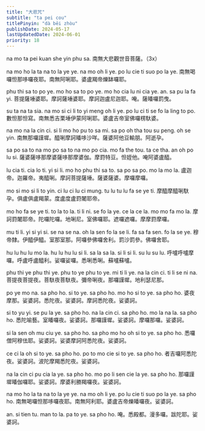 ```yaml
---
title: "大悲咒"
subtitle: "ta pei cou"
titlePinyin: "dà bēi zhòu"
publishDate: 2024-05-17
lastUpdatedDate: 2024-06-01
priority: 18
---
```


na mo ta pei kuan she yin phu sa.
南無大悲觀世音菩薩。（3x）<br/>

na mo ho la ta na to la ye ye. na mo oh li ye. po lu cie ti suo po la ye.
南無喝囉怛那哆囉夜耶。南無阿唎耶。婆盧羯帝爍缽囉耶。

phu thi sa to po ye. mo ho sa to po ye. mo ho cia lu ni cia ye. an. sa pu la fa yi.
菩提薩埵婆耶。摩訶薩埵婆耶。摩訶迦盧尼迦耶。唵。薩皤囉罰曳。

su ta na ta sia. na mo si ci li to yi meng oh li ye. po lu ci ti se fo la ling to po.
數怛那怛寫。南無悉吉栗埵伊蒙阿唎耶。婆盧吉帝室佛囉楞馱婆。

na mo na la cin ci. si li mo ho pu to sa mi. sa po oh tha tou su peng. oh se yin.
南無那囉謹墀。醯唎摩訶皤哆沙咩。薩婆阿他豆輸朋。阿逝孕。

sa po sa to na mo po sa to na mo po cia. mo fa the tou. ta ce tha. an oh po lu si.
薩婆薩哆那摩婆薩哆那摩婆伽。摩罸特豆。怛姪他。唵阿婆盧醯。

lu cia ti. cia lo ti. yi si li. mo ho phu thi sa to. sa po sa po. mo la mo la.
盧迦帝。迦羅帝。夷醯唎。摩訶菩提薩埵。薩婆薩婆。摩囉摩囉。

mo si mo si li to yin. ci lu ci lu ci mung. tu lu tu lu fa se ye ti.
摩醯摩醯唎馱孕。俱盧俱盧羯蒙。度盧度盧罸闍耶帝。

mo ho fa se ye ti. to la to la. ti li ni. se fo la ye. ce la ce la. mo mo fa mo la.
摩訶罸闍耶帝。陀囉陀囉。地唎尼。室佛囉耶。遮囉遮囉。摩摩罸摩囉。

mu ti li. yi si yi si. se na se na. oh la sen fo la se li. fa sa fa sen. fo la se ye.
穆帝隸。伊醯伊醯。室那室那。阿囉參佛囉舍利。罰沙罰參。佛囉舍耶。

hu lu hu lu mo la. hu lu hu lu si li. sa la sa la. si li si li. su lu su lu.
呼嚧呼嚧摩囉。呼盧呼盧醯利。娑囉娑囉。悉唎悉唎。蘇嚧蘇嚧。

phu thi ye phu thi ye. phu to ye phu to ye. mi ti li ye. na la cin ci. ti li se ni na.
菩提夜菩提夜。菩馱夜菩馱夜。彌帝唎夜。那囉謹墀。地利瑟尼那。

po ye mo na. sa pho ho. si to ye. sa pho ho. mo ho si to ye. sa pho ho.
婆夜摩那。娑婆訶。悉陀夜。娑婆訶。摩訶悉陀夜。娑婆訶。

si to yu yi. se pu la ye. sa pho ho. na la cin ci. sa pho ho. mo la na la. sa pho ho.
悉陀喻藝。室皤囉夜。娑婆訶。那囉謹墀。娑婆訶。摩囉那囉。娑婆訶。

si la sen oh mu ciu ye. sa pho ho. sa pho mo ho oh si to ye. sa pho ho.
悉囉僧阿穆佉耶。娑婆訶。娑婆摩訶阿悉陀夜。娑婆訶。

ce ci la oh si to ye. sa pho ho. po to mo cie si to ye. sa pho ho.
者吉囉阿悉陀夜。娑婆訶。波陀摩羯悉陀夜。娑婆訶。

na la cin ci pu cia la ye. sa pho ho. mo po li sen cie la ye. sa pho ho.
那囉謹墀皤伽囉耶。娑婆訶。摩婆利勝羯囉夜。娑婆訶。

na mo ho la ta na to la ye ye. na mo oh li ye. po lu cie ti suo po la ye. sa pho ho.
南無喝囉怛那哆囉夜耶。南無阿利耶。婆盧吉帝爍皤囉夜。娑婆訶。

an. si tien tu. man to la. pa to ye. sa pho ho.
唵。悉殿都。漫多囉。跋陀耶。娑婆訶。
